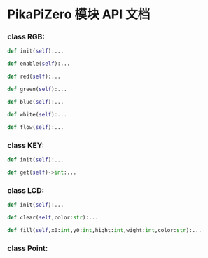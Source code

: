 # PikaPiZero 模块 API 文档

### class RGB:
``` python
def init(self):...
```

``` python
def enable(self):...
```

``` python
def red(self):...
```

``` python
def green(self):...
```

``` python
def blue(self):...
```

``` python
def white(self):...
```

``` python
def flow(self):...
```

### class KEY:
``` python
def init(self):...
```

``` python
def get(self)->int:...
```

### class LCD:
``` python
def init(self):...
```

``` python
def clear(self,color:str):...
```

``` python
def fill(self,x0:int,y0:int,hight:int,wight:int,color:str):...
```

### class Point:
